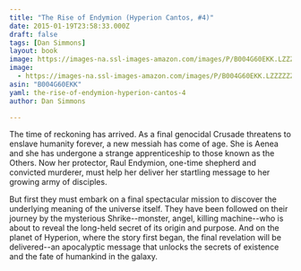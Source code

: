 ```yaml
---
title: "The Rise of Endymion (Hyperion Cantos, #4)"
date: 2015-01-19T23:58:33.000Z
draft: false
tags: [Dan Simmons]
layout: book
image: https://images-na.ssl-images-amazon.com/images/P/B004G60EKK.LZZZZZZZ.jpg
image: 
  - https://images-na.ssl-images-amazon.com/images/P/B004G60EKK.LZZZZZZZ.jpg
asin: "B004G60EKK"
yaml: the-rise-of-endymion-hyperion-cantos-4
author: Dan Simmons

---
```


The time of reckoning has arrived. As a final genocidal Crusade threatens to enslave humanity forever, a new messiah has come of age. She is Aenea and she has undergone a strange apprenticeship to those known as the Others. Now her protector, Raul Endymion, one-time shepherd and convicted murderer, must help her deliver her startling message to her growing army of disciples.   
  
But first they must embark on a final spectacular mission to discover the underlying meaning of the universe itself. They have been followed on their journey by the mysterious Shrike--monster, angel, killing machine--who is about to reveal the long-held secret of its origin and purpose. And on the planet of Hyperion, where the story first began, the final revelation will be delivered--an apocalyptic message that unlocks the secrets of existence and the fate of humankind in the galaxy.